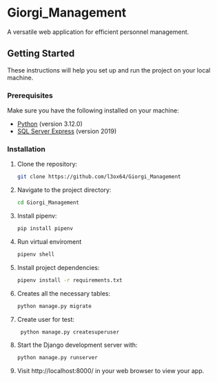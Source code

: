 # Giorgi_Management

A versatile web application for efficient personnel management.

## Getting Started

These instructions will help you set up and run the project on your local machine.

### Prerequisites

Make sure you have the following installed on your machine:

- [Python](https://www.python.org/downloads) (version 3.12.0)
- [SQL Server Express](https://www.microsoft.com/it-it/download/details.aspx?id=101064) (version 2019)

### Installation

1. Clone the repository:
    ```bash
   git clone https://github.com/l3ox64/Giorgi_Management
   
2. Navigate to the project directory:
   ```bash
   cd Giorgi_Management
   
3. Install pipenv:
   ```bash
   pip install pipenv

4. Run virtual enviroment
   ```bash
   pipenv shell
   
5. Install project dependencies:
   ```bash
   pipenv install -r requirements.txt

6. Creates all the necessary tables:
   ```bash
   python manage.py migrate

7. Create user for test:
   ```bash
    python manage.py createsuperuser

8. Start the Django development server with:
   ```bash
   python manage.py runserver

9. Visit http://localhost:8000/ in your web browser to view your app.



